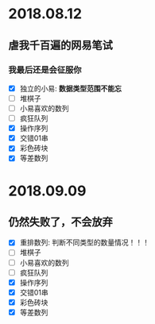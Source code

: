 # 2018.08.12
## 虐我千百遍的网易笔试
### 我最后还是会征服你

- [x] 独立的小易: **数据类型范围不能忘**
- [ ] 堆棋子
- [ ] 小易喜欢的数列
- [ ] 疯狂队列
- [x] 操作序列
- [x] 交错01串
- [x] 彩色砖块
- [x] 等差数列

# 2018.09.09
## 仍然失败了，不会放弃

- [x] 重排数列: 判断不同类型的数量情况！！！
- [ ] 堆棋子
- [ ] 小易喜欢的数列
- [ ] 疯狂队列
- [x] 操作序列
- [x] 交错01串
- [x] 彩色砖块
- [x] 等差数列

